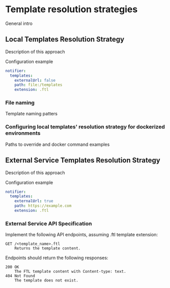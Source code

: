 # Template resolution strategies

General intro

## Local Templates Resolution Strategy

Description of this approach

Configuration example
```yaml
notifier:
  templates:
    externalUrl: false
    path: file:/templates
    extension: .ftl
```

### File naming

Template naming patters

### Configuring local templates' resolution strategy for dockerized environments

Paths to override and docker command examples

## External Service Templates Resolution Strategy

Description of this approach

Configuration example 
```yaml
notifier:
  templates:
    externalUrl: true
    path: https://example.com
    extension: .ftl
```

### External Service API Specification

Implement the following API endpoints, assuming .ftl template extension:

    GET /<template_name>.ftl
        Returns the template content.

Endpoints should return the following responses:

    200 OK
        The FTL template content with Content-type: text.
    404 Not Found
        The template does not exist.
